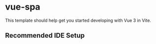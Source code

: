 # vue-spa

This template should help get you started developing with Vue 3 in Vite.

## Recommended IDE Setup

